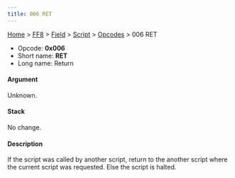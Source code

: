 ```yaml
---
title: 006 RET
---
```


[Home](../../../../Main%20Page.md.md) > [FF8](../../../../FF8.md) > [Field](../../../Field.md) > [Script](../../Script.md) > [Opcodes](../Opcodes.md) > 006 RET

-   Opcode: **0x006**
-   Short name: **RET**
-   Long name: Return

#### Argument

Unknown.

#### Stack

No change.

#### Description

If the script was called by another script, return to the another script
where the current script was requested. Else the script is halted.
